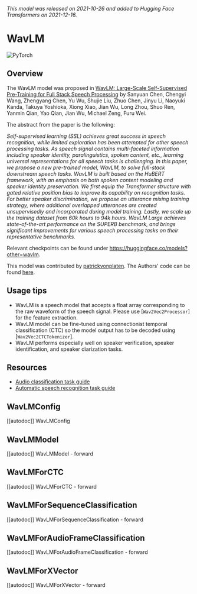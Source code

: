 <!--Copyright 2021 The HuggingFace Team. All rights reserved.

Licensed under the Apache License, Version 2.0 (the "License"); you may not use this file except in compliance with
the License. You may obtain a copy of the License at

http://www.apache.org/licenses/LICENSE-2.0

Unless required by applicable law or agreed to in writing, software distributed under the License is distributed on
an "AS IS" BASIS, WITHOUT WARRANTIES OR CONDITIONS OF ANY KIND, either express or implied. See the License for the
specific language governing permissions and limitations under the License.

⚠️ Note that this file is in Markdown but contain specific syntax for our doc-builder (similar to MDX) that may not be
rendered properly in your Markdown viewer.

-->
*This model was released on 2021-10-26 and added to Hugging Face Transformers on 2021-12-16.*

# WavLM

<div class="flex flex-wrap space-x-1">
<img alt="PyTorch" src="https://img.shields.io/badge/PyTorch-DE3412?style=flat&logo=pytorch&logoColor=white">
</div>

## Overview

The WavLM model was proposed in [WavLM: Large-Scale Self-Supervised Pre-Training for Full Stack Speech Processing](https://huggingface.co/papers/2110.13900) by Sanyuan Chen, Chengyi Wang, Zhengyang Chen, Yu Wu, Shujie Liu, Zhuo Chen,
Jinyu Li, Naoyuki Kanda, Takuya Yoshioka, Xiong Xiao, Jian Wu, Long Zhou, Shuo Ren, Yanmin Qian, Yao Qian, Jian Wu,
Michael Zeng, Furu Wei.

The abstract from the paper is the following:

*Self-supervised learning (SSL) achieves great success in speech recognition, while limited exploration has been
attempted for other speech processing tasks. As speech signal contains multi-faceted information including speaker
identity, paralinguistics, spoken content, etc., learning universal representations for all speech tasks is
challenging. In this paper, we propose a new pre-trained model, WavLM, to solve full-stack downstream speech tasks.
WavLM is built based on the HuBERT framework, with an emphasis on both spoken content modeling and speaker identity
preservation. We first equip the Transformer structure with gated relative position bias to improve its capability on
recognition tasks. For better speaker discrimination, we propose an utterance mixing training strategy, where
additional overlapped utterances are created unsupervisedly and incorporated during model training. Lastly, we scale up
the training dataset from 60k hours to 94k hours. WavLM Large achieves state-of-the-art performance on the SUPERB
benchmark, and brings significant improvements for various speech processing tasks on their representative benchmarks.*

Relevant checkpoints can be found under https://huggingface.co/models?other=wavlm.

This model was contributed by [patrickvonplaten](https://huggingface.co/patrickvonplaten). The Authors' code can be
found [here](https://github.com/microsoft/unilm/tree/master/wavlm).

## Usage tips

- WavLM is a speech model that accepts a float array corresponding to the raw waveform of the speech signal. Please use
  [`Wav2Vec2Processor`] for the feature extraction.
- WavLM model can be fine-tuned using connectionist temporal classification (CTC) so the model output has to be decoded
  using [`Wav2Vec2CTCTokenizer`].
- WavLM performs especially well on speaker verification, speaker identification, and speaker diarization tasks.

## Resources

- [Audio classification task guide](../tasks/audio_classification)
- [Automatic speech recognition task guide](../tasks/asr)

## WavLMConfig

[[autodoc]] WavLMConfig

## WavLMModel

[[autodoc]] WavLMModel
    - forward

## WavLMForCTC

[[autodoc]] WavLMForCTC
    - forward

## WavLMForSequenceClassification

[[autodoc]] WavLMForSequenceClassification
    - forward

## WavLMForAudioFrameClassification

[[autodoc]] WavLMForAudioFrameClassification
    - forward

## WavLMForXVector

[[autodoc]] WavLMForXVector
    - forward
